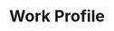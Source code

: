 ---
layout: redirect
title: Work Profile
sitemap: false
redirect_to: /assets/profile/namannigam.pdf
---